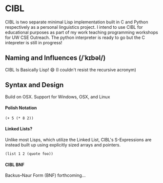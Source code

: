 # CIBL
CIBL is two separate minimal Lisp implementation built in C and Python respectively as a personal linguistics
project. I intend to use CIBL for educational purposes as part of my work
teaching programming workshops for UW CSE Outreach. The python interpreter is ready to go but the C intepreter is still in progress!

## Naming and Influences (/ˈkɪbəl/)
CIBL Is Basically Lisp! :smile: (I couldn't resist the recursive acronym)

## Syntax and Design
Build on OSX. Support for Windows, OSX, and Linux

#### Polish Notation 
`` (+ 5 (* 8 2)) ``
#### Linked Lists?
Unlike most Lisps, which utilize the Linked List, CIBL's S-Expressions are 
instead built up using explicitly sized arrays and pointers.

`` (list 1 2 (quote foo)) ``
#### CIBL BNF
Backus–Naur Form (BNF) forthcoming...
